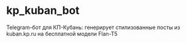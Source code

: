 # kp_kuban_bot
Telegram-бот для КП-Кубань: генерирует стилизованные посты из kuban.kp.ru на бесплатной модели Flan-T5
